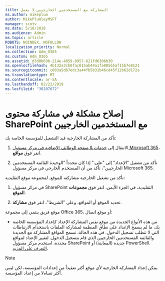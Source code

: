 ```yaml
---
title: المشاركة مع المستخدمين الخارجيين لا يعمل
ms.author: mikeplum
author: MikePlumleyMSFT
manager: scotv
ms.date: 5/18/2018
ms.audience: Admin
ms.topic: article
ROBOTS: NOINDEX, NOFOLLOW
localization_priority: Normal
ms.collection: Adm_O365
ms.custom: Adm_O365
ms.assetid: d3d0b69b-214e-4859-8957-621fd6306b30
ms.openlocfilehash: 4b132a3cb0fac015ab44a1fa08565af15b7e8121
ms.sourcegitcommit: c003a5db7edc3a44fb5b31b46cd45f12b62d172a
ms.translationtype: MT
ms.contentlocale: ar-SA
ms.lasthandoff: 02/22/2019
ms.locfileid: "30207672"
---
```

# <a name="fix-problems-sharing-sharepoint-content-with-external-users"></a>إصلاح مشكلة في مشاركة محتوى SharePoint مع المستخدمين الخارجيين

تأكد من المشاركة الخارجية قيد التشغيل للمؤسسة الخاصة بك:
  
1. الانتقال إلى [خدمات &amp; صفحة الوظائف الإضافية في مركز مسؤول Microsoft 365](https://portal.office.com/adminportal/home#/Settings/ServicesAndAddIns)، انقر فوق **مواقع**.
    
2. تأكد من تشغيل "الإعداد" إلى "على." إذا كان محدداً "الوحيدة القائمة المستخدمين الخارجيين"، تأكد من أن المستخدم الخارجي في مركز مسؤول Microsoft 365.
    
تأكد من تشغيل الخارجية مشاركته للموقع. لمجموعة موقع التقليدية:
  
1. في مركز مسؤول SharePoint التقليدية، في الجزء الأيمن، انقر فوق **مجموعات الموقع**.
    
2. تحديد الموقع أو المواقع، وعلى "الشريط"، انقر فوق **مشاركة**.
    
موقع فريق ينتمي إلى مجموعة Office 365، أو موقع اتصال:
  
- من هذه الأنواع الجديدة من موقع نفس المشاركة الإعداد كإعداد المؤسسة الخاصة بك، ما لم يسمح الإعداد على نطاق المنظمة لمشاركة الملفات باستخدام الارتباطات التي لا تتطلب تسجيل الدخول. في هذه الحالة، تسمح المواقع المشاركة مع الجديدة والقائمة المستخدمين الخارجيين الذي قام بتسجيل الدخول. لتغيير الإعداد لمواقع محددة، استخدم مركز مسؤول SharePoint جديدة (المعاينة) أو PowerShell. [التعرف على المزيد](https://go.microsoft.com/fwlink/?linkid=871863).
    
> [!NOTE]
> يمكن إعداد المشاركة الخارجية لأي موقع أكثر تعقيداً من إعدادات المؤسسة، لكن ليس أكثر تساهﻻ من إعداد المؤسسة. 
  

